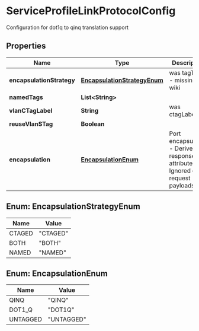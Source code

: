 

# ServiceProfileLinkProtocolConfig

Configuration for dot1q to qinq translation support

## Properties

| Name | Type | Description | Notes |
|------------ | ------------- | ------------- | -------------|
|**encapsulationStrategy** | [**EncapsulationStrategyEnum**](#EncapsulationStrategyEnum) | was tagType - missing on wiki |  [optional] |
|**namedTags** | **List&lt;String&gt;** |  |  [optional] |
|**vlanCTagLabel** | **String** | was ctagLabel |  [optional] |
|**reuseVlanSTag** | **Boolean** |  |  [optional] |
|**encapsulation** | [**EncapsulationEnum**](#EncapsulationEnum) | Port encapsulation - Derived response attribute. Ignored on request payloads. |  [optional] |



## Enum: EncapsulationStrategyEnum

| Name | Value |
|---- | -----|
| CTAGED | &quot;CTAGED&quot; |
| BOTH | &quot;BOTH&quot; |
| NAMED | &quot;NAMED&quot; |



## Enum: EncapsulationEnum

| Name | Value |
|---- | -----|
| QINQ | &quot;QINQ&quot; |
| DOT1_Q | &quot;DOT1Q&quot; |
| UNTAGGED | &quot;UNTAGGED&quot; |



